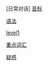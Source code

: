 <!--
 * @Author: DaiLinBo
 * @Date: 2019-11-24 10:33:39
 * @LastEditTime: 2021-07-29 21:14:14
 * @LastEditors: Aiden
 * @Description: 
 -->
[日常对话]
[音标](../classify/english/phonetic-symbol.md)

[语法](../classify/english/grammar.md)

[level1](../classify/english/level1.md)

[重点词汇](../classify/english/vocabulary.md)

[疑惑](../classify/english/doubt.md)